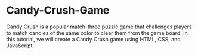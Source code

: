 # Candy-Crush-Game
Candy Crush is a popular match-three puzzle game that challenges players to match candies of the same color to clear them from the game board. In this tutorial, we will create a Candy Crush game using HTML, CSS, and JavaScript.
